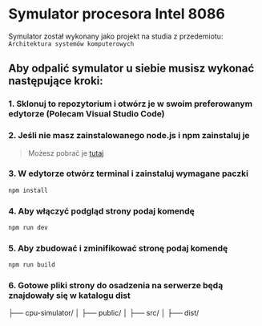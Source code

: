 # Symulator procesora Intel 8086

Symulator został wykonany jako projekt na studia z przedemiotu: `Architektura systemów komputerowych`

## Aby odpalić symulator u siebie musisz wykonać następujące kroki:

### 1. Sklonuj to repozytorium i otwórz je w swoim preferowanym edytorze (Polecam Visual Studio Code)

### 2. Jeśli nie masz zainstalowanego node.js i npm zainstaluj je
> Możesz pobrać je [tutaj](https://docs.npmjs.com/downloading-and-installing-node-js-and-npm) 

### 3. W edytorze otwórz terminal i zainstaluj wymagane paczki
```bash
npm install
```

### 4. Aby włączyć podgląd strony podaj komendę
```bash
npm run dev
```

### 5. Aby zbudować i zminifikować stronę podaj komendę
```bash
npm run build
```

### 6. Gotowe pliki strony do osadzenia na serwerze będą znajdowały się w katalogu dist

├── cpu-simulator/
│   ├── public/
│   ├── src/
│   ├── dist/
